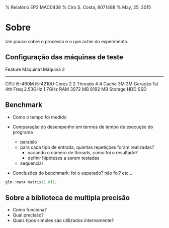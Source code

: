 % Relatório EP2 MAC0438
% Ciro S. Costa, 8071488
% May, 25, 2015

# Sobre

Um pouco sobre o processo e o que achei do experimento.

## Configuração das máquinas de teste

Feature     Máquina1          Máquina 2
-------     --------          ---------
CPU         i5-460M           i5-4210U
Cores       2                 2
Threads     4                 4
Cache       3M                3M
Geração     1st               4th
Freq        2.53GHz           1.7GHz
RAM         3072 MB           8192 MB
Storage     HDD               SSD


## Benchmark

- Como o tempo foi medido

- Comparação do desempenho em termos de tempo de execução do programa
  - paralelo
  - para cada tipo de entrada, quantas repetições foram realizadas?
     - variando o número de threads, como foi o resultado?
     - definir hipóteses a serem testadas
  - sequencial

- Conclusões do benchmark: foi o esperado? não foi? etc...

```cpp
glm::mat4 matrix(1.0f);
```

## Sobre a biblioteca de multipla precisão

- Como funciona?
- Qual precisão?
- Quais tipos simples são utilizados internamente?

